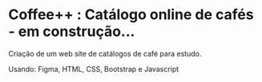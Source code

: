 # Coffee++ : Catálogo online de cafés - em construção...

Criação de um web site de catálogos de café para estudo.

Usando: Figma, HTML, CSS, Bootstrap e Javascript
